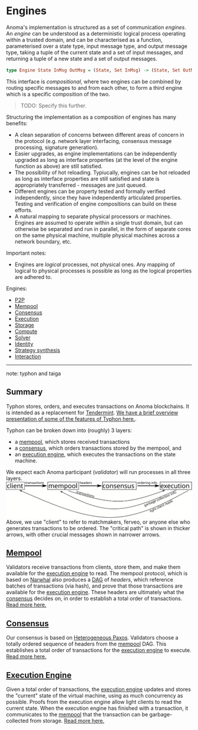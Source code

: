# Engines

Anoma's implementation is structured as a set of communication _engines_. An _engine_ can be understood as a deterministic logical process operating within a trusted domain, and can be characterised as a function, parameterised over a state type, input message type, and output message type, taking a tuple of the current state and a set of input messages, and returning a tuple of a new state and a set of output messages. 

```haskell
type Engine State InMsg OutMsg = (State, Set InMsg) -> (State, Set OutMsg)
```

This interface is _compositional_, where two engines can be combined by routing specific messages to and from each other, to form a third engine which is a specific composition of the two.

> TODO: Specify this further.

Structuring the implementation as a composition of engines has many benefits:
- A clean separation of concerns between different areas of concern in the protocol (e.g. network layer interfacing, consensus message processing, signature generation).
- Easier upgrades, as engine implementations can be independently upgraded as long as interface properties (at the level of the engine function as above) are still satisfied.
- The possibility of hot reloading. Typiucally, engines can be hot reloaded as long as interface properties are still satisfied and state is appropriately transferred - messages are just queued.
- Different engines can be property tested and formally verified independently, since they have independently articulated properties. Testing and verification of engine compositions can build on these efforts.
- A natural mapping to separate physical processors or machines. Engines are assumed to operate within a single trust domain, but can otherwise be separated and run in parallel, in the form of separate cores on the same physical machine, multiple physical machines across a network boundary, etc.

Important notes:
- Engines are _logical_ processes, not physical ones. Any mapping of logical to physical processes is possible as long as the logical properties are adhered to.

Engines:
- [P2P](./engines/p2p.md)
- [Mempool](./engines/mempool.md)
- [Consensus](./engines/consensus.md)
- [Execution](./engines/execution.md)
- [Storage](./engines/storage.md)
- [Compute](./engines/compute.md)
- [Solver](./engines/solver.md)
- [Identity](./engines/identity.md)
- [Strategy synthesis](./engines/strategy-synthesis.md)
- [Interaction](./engines/interaction.md)

---

note: typhon and taiga


## Summary
Typhon stores, orders, and executes transactions on Anoma blockchains. 
It is intended as a replacement for [Tendermint](https://tendermint.com/core/).
[We have a brief overview presentation of some of the features of Typhon here.](https://youtu.be/n4MlYO_ls4M?t=7687).

Typhon can be broken down into (roughly) 3 layers: 
- a [mempool](engines/mempool.md), which stores received transactions
- a [consensus](engines/consensus.md), which orders transactions stored by the mempool, and
- an [execution engine](engines/execution.md), which executes the transactions on the state machine.

We expect each Anoma participant (*validator*) will run processes in all three layers.
![layer diagram](engines/layers_web.svg)
Above, we use "client" to refer to matchmakers, ferveo, or anyone else who generates transactions to be ordered.
The "critical path" is shown in thicker arrows, with other crucial messages shown in narrower arrows.

## [Mempool](engines/mempool.md)
Validators receive transactions from clients, store them, and make them available for the [execution engine](engines/execution.md) to read. 
The mempool protocol, which is based on [Narwhal](https://arxiv.org/abs/2105.11827) also produces a [DAG](https://en.wikipedia.org/wiki/Directed_acyclic_graph) of *headers*, which reference batches of transactions (via hash), and prove that those transactions are available for the [execution engine](engines/execution.md). 
These headers are ultimately what the [consensus](engines/consensus.md) decides on, in order to establish a total order of transactions.
[Read more here.](engines/mempool.md)
## [Consensus](engines/consensus.md)
Our consensus is based on [Heterogeneous Paxos](https://arxiv.org/abs/2011.08253).
Validators choose a totally ordered sequence of headers from the [mempool](engines/mempool.md) DAG.
This establishes a total order of transactions for the [execution engine](engines/execution.md) to execute.
[Read more here.](engines/consensus.md)
## [Execution Engine](engines/execution.md)
Given a total order of transactions, the [execution engine](engines/execution.md) updates and stores the "current" state of the virtual machine, using as much concurrency as possible. 
Proofs from the execution engine allow light clients to read the current state.
When the execution engine has finished with a transaction, it communicates to the [mempool](engines/mempool.md) that the transaction can be garbage-collected from storage. 
[Read more here.](engines/execution.md)
